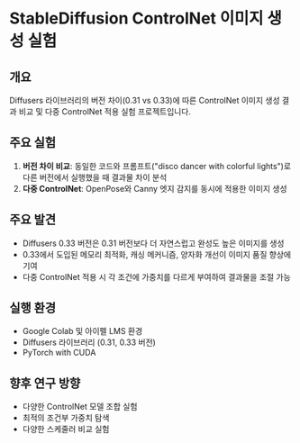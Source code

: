 # StableDiffusion ControlNet 이미지 생성 실험

## 개요
Diffusers 라이브러리의 버전 차이(0.31 vs 0.33)에 따른 ControlNet 이미지 생성 결과 비교 및 다중 ControlNet 적용 실험 프로젝트입니다.

## 주요 실험
1. **버전 차이 비교**: 동일한 코드와 프롬프트("disco dancer with colorful lights")로 다른 버전에서 실행했을 때 결과물 차이 분석
2. **다중 ControlNet**: OpenPose와 Canny 엣지 감지를 동시에 적용한 이미지 생성

## 주요 발견
- Diffusers 0.33 버전은 0.31 버전보다 더 자연스럽고 완성도 높은 이미지를 생성
- 0.33에서 도입된 메모리 최적화, 캐싱 메커니즘, 양자화 개선이 이미지 품질 향상에 기여
- 다중 ControlNet 적용 시 각 조건에 가중치를 다르게 부여하여 결과물을 조절 가능

## 실행 환경
- Google Colab 및 아이펠 LMS 환경
- Diffusers 라이브러리 (0.31, 0.33 버전)
- PyTorch with CUDA

## 향후 연구 방향
- 다양한 ControlNet 모델 조합 실험
- 최적의 조건부 가중치 탐색
- 다양한 스케줄러 비교 실험
